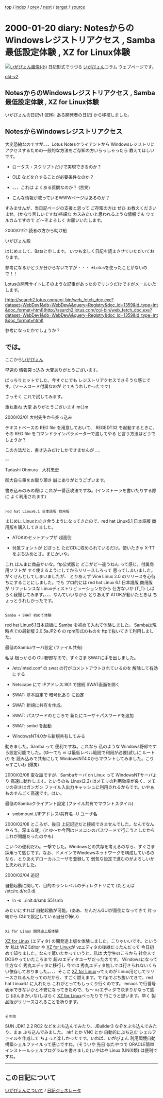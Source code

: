 [top](https://igapyon.github.io/diary/) 
 / [index](https://igapyon.github.io/diary/2000/index.html) 
 / [prev](https://igapyon.github.io/diary/1998/ig980706.html) 
 / [next](https://igapyon.github.io/diary/2000/ig000920.html) 
 / [target](https://igapyon.github.io/diary/2000/ig000120.html) 
 / [source](https://github.com/igapyon/diary/blob/gh-pages/2000/ig000120.html.src.md) 

2000-01-20 diary: NotesからのWindowsレジストリアクセス , Samba最低設定体験 , XZ for Linux体験
=====================================================================================================
[![いがぴょん画像(小)](https://igapyon.github.io/diary/images/iga200306s.jpg "いがぴょん")](https://igapyon.github.io/diary/memo/memoigapyon.html) 日記形式でつづる [いがぴょん](https://igapyon.github.io/diary/memo/memoigapyon.html)コラム ウェブページです。

[old-v2](ig000120-orig.html)

## NotesからのWindowsレジストリアクセス , Samba最低設定体験 , XZ for Linux体験

いがぴょんの日記v1 (旧称: ある開発者の日記) から移植しました。


## NotesからWindowsレジストリアクセス

大変恐縮なのですが、、、Lotus Notesクライアントから Windowsレジストリにアクセスするための一般的な方法をご存知の方いらっしゃったら 教えてほしいです。

* ロータス・スクリプトだけで実現できるのか？
  
* OLE などを介することが必要条件なのか？
  
* 、、、これは よくある質問なのか？ (苦笑)
  
* こんな情報が載っているWWWページはあるのか？

すみませんが、当日記ページの支援と思って ご存知の方は ぜひ お教えくださいませ。(かなり苦しいですね)些細な カスみたいと思われるような情報でも ウェルカムですので ど～ぞよろしく お願いいたします。

2000/01/21 読者の方から助け船

  
いがぴょん殿

  
はじめまして、Bataと申します。
  いつも楽しく日記を読まさせていただいております。

  
参考になるかどうか分からないですが・・・
  ※Lotusを使ったことがないので！！

  
Lotusの開発サイトにそのような記事があったのでリンクだけですがメールいたします。

  
[http://search2.lotus.com/cgi-bin/web_fetch_doc.exe?dataset=WebDev1&db=WebDevA&query=Registry&doc_id=1359&id_type=int&doc_format=html](http://search2.lotus.com/cgi-bin/web_fetch_doc.exe?dataset=WebDev1&db=WebDevA&query=Registry&doc_id=1359&id_type=int&doc_format=html)

  
参考になったかでしょうか？

  
では。
  ----------------------------------------

ここから[いがぴょん](http://www.igapyon.jp/igapyon/diary/memo/memoigapyon.html)

早速の 情報突っ込み 大変ありがとうございます。

ばっちりヒットでした。今すぐにでも レジストリアクセスできそうな感じです。(ソースコード付属なのが とてもうれしかったです)

さっそく これで試してみます。

重ね重ね 大変 ありがとうございます m(_._)m

2000/02/01 大村先生から突っ込み

  
テキストベースの REG file を用意しておいて、
  REGEDT32 を起動するときに、その REG file をコマンドラインパラメーターで渡してやる
  と言う方法はどうでしょうか？

  
この方法だと、書き込みだけしかできませんが ....

  
--

  
Tadashi Ohmura　大村忠史

御大自ら筆をお取り頂き 誠にありがとうございます。

書き込みのみの際は これが一番正攻法ですね。(インストーラを書いたりする際に よく利用されます)

## 
    red hat Linux6.1 日本語版 商用版

まじめに Linuxと向き合うようになってきたので、red hat Linux6.1 日本語版 商用版を購入してきました。

* ATOKのセットアップが 超面倒
  
* 付属フォントが どぼっと ただCDに収められているだけ。使いたきゃ X-TT をぶち込めとさ。まじかいや。

これ ほんまに商品かいな。ftp公式版と どこがど～違うねん って感じ。付属商用ソフトが すぐ使えるようにしてからリリースしろって 思ってしまいました。がくぜんとしてしまいましたが、 とりあえず Vine Linux 2.0 のリリースを心待ちにすることにしました。でも プロ的には red hat Linux 6.1 日本語版 商用版 が リファレンスな Linuxディストリビューションだから 仕方ないか (T_T) しばらく我慢してみます。、、、なんていいながら とりあえず ATOKが動いたときは ちょっとうれしかったです。

## 
    Samba + SWAT 初めて体験

red hat Linux6.1日本語版に Samba を初めて入れて体験しました。
Sambaは現時点での最新版 2.0.5aJP2-6 の rpm形式のものを ftpで抜いてきて利用しました。

最低のSambaサーバ設定
(ファイル共有)

私は 根っからの GUI野郎なので、すぐさま SWATに手を出しました。

* /etc/inted.conf の swat の行がコメントアウトされているのを 解除して有効にする
  
* Netscape にて IPアドレス:901 で接続 SWAT画面を開く
  
* SWAT: 基本設定で 暗号化あり に設定
  
* SWAT: 新規に共有を作成。
  
* SWAT: パスワードのところで 新たにユーザ＋パスワードを追加
  
* SWAT: smbd を起動
  
* WindowsNT4.0から新規共有してみる

動きました。Samba って 便利ですね。これなら 私のような Windows野郎ですら設定可能でした。(ゆ～ても vi は最低レベル範囲で利用が必要)試しに ルート (/) を 読み込みで共有にして WindowsNT4.0からマウントしてみました。こりゃすごいわ (爆笑)

2000/02/08 変な話ですが、Sambaサーバ on
Linux って WindowsNTサーバより 高速に動作します。というのも Linux(2.2) はメモリの利用効率が良く、メモリの空きはガンガン ファイル入出力キャッシュに利用されるからです。いやぁ ものすんごく高速です。はい。

最低のSambaクライアント設定
(ファイル共有でマウントスタイル)

* smbmount //IPアドレス/共有名 -U ユーザ名

2000/02/08 ところが、後日 上記記述だと接続できませんでした。なんでなんやろう。深まる謎。(とゆ～か今回はドメコンのパスワードで行こうとしたから これが問題だったのやも)

こいつわ便利だわ。一撃でした。Windowsとの共存を考えるのなら、すぐさま採用って感じです。なお、ドメインでWindowsネットワークを構成しているのなら、とりあえずローカルユーザを登録して 弱気な設定で進むのがよろしいかと思われました。

2000/02/04 追記

自動起動に関して、目的のランレベルのディレクトリにて (たとえば /etc/rc.d/rc3.d)

* ln -s ../init.d/smb S51smb

みたいにすれば 自動起動が可能。(ああ、だんだんGUIが面倒になってきて 片っ端から CUIで設定している自分が怖い)

## 
    XZ for Linux 開発途上版体験

[XZ for Linux](http://www.villagecenter.co.jp/soft/xz/) (エディタ) の開発途上版を体験しました。こりゃいいです。というか 私は WZ Editor や [XZ
for Linux](http://www.villagecenter.co.jp/soft/xz/)が vzエディタの後継だったんだって 今日初めて知りました。なんで驚いたかっていうと、私は 大学生のころから 社会人でDOSやっていたころまで 超vzエディタユーザだったのです。
Windowsになって 仕方なく 秀丸エディタに移行し 今では 秀丸エディタ無しでは行きられないくらい依存しておりました。、、、そこに [XZ
for Linux](http://www.villagecenter.co.jp/soft/xz/)ってぇのが Linux用としてリリースされるんだってのだから、すごく燃えます。で ftpでぶち抜いてきて、red hat Linux6.1 に入れたら これがとってもしっくり行くのです。
emacs で行番号表示できないかと不安になってきたので、も～ xzエディタで決まりかなって感じ (ほんまかいな)しばらく [XZ for
Linux](http://www.villagecenter.co.jp/soft/xz/)べったりで 行こうと思います。早く 製品版がリリースされることを祈ります。

## 
    その他

SUN JDK1.2.2 RC2 などをぶち込んでみたり、JBuilder3 なぞをぶち込んでみたり、まぁ ぶち込んでみました。
nkf とか VNC とか 自動的にぶち込む シェルファイルを作成して ちょっと楽しかったです。いわば、いがぴょん 利用環境自動構築シェルファイルって感じですね。(そういや 先日 似たやつで ORACLE簡単インストールシェルプログラムを書きました)いやはや Linux (UNIX類) は便利ですね。

----------------------------------------------------------------------------------------------------

## この日記について
[いがぴょんについて](https://igapyon.github.io/diary/memo/memoigapyon.html) / [日記ジェネレータ](https://github.com/igapyon/igapyonv3)
